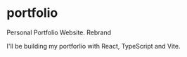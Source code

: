 # portfolio
Personal Portfolio Website. Rebrand

I'll be building my portforlio with React, TypeScript and Vite.
